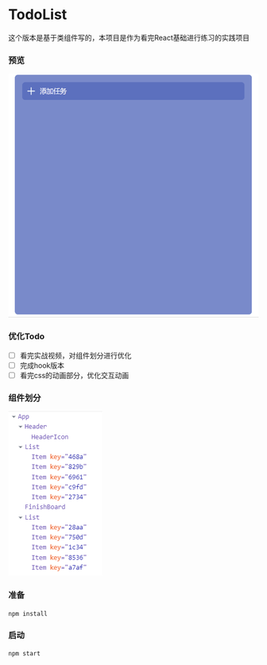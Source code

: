 

# TodoList

这个版本是基于类组件写的，本项目是作为看完React基础进行练习的实践项目

### 预览

![todolist](todolist.gif)

### 优化Todo

- [ ] 看完实战视频，对组件划分进行优化
- [ ] 完成hook版本
- [ ] 看完css的动画部分，优化交互动画

### 组件划分

![component](component.jpg)

### 准备

`npm install`

### 启动

`npm start`

### 